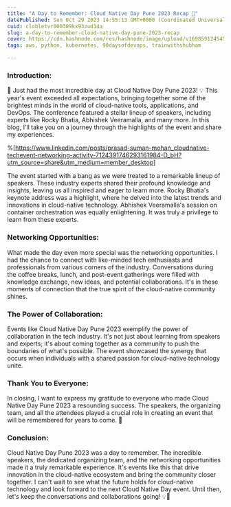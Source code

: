 ```yaml
---
title: "A Day to Remember: Cloud Native Day Pune 2023 Recap 🚀"
datePublished: Sun Oct 29 2023 14:55:13 GMT+0000 (Coordinated Universal Time)
cuid: clobletvr000309kx93zud14a
slug: a-day-to-remember-cloud-native-day-pune-2023-recap
cover: https://cdn.hashnode.com/res/hashnode/image/upload/v1698591245459/4a6d414e-8ba8-4821-87ac-7f2a2956d6a2.jpeg
tags: aws, python, kubernetes, 90daysofdevops, trainwithshubham

---
```


### Introduction:

🚀 Just had the most incredible day at Cloud Native Day Pune 2023! 💡 This year's event exceeded all expectations, bringing together some of the brightest minds in the world of cloud-native tools, applications, and DevOps. The conference featured a stellar lineup of speakers, including experts like Rocky Bhatia, Abhishek Veeramalla, and many more. In this blog, I'll take you on a journey through the highlights of the event and share my experiences.

%[https://www.linkedin.com/posts/prasad-suman-mohan_cloudnative-techevent-networking-activity-7124391746293161984-D_bH?utm_source=share&utm_medium=member_desktop] 

The event started with a bang as we were treated to a remarkable lineup of speakers. These industry experts shared their profound knowledge and insights, leaving us all inspired and eager to learn more. Rocky Bhatia's keynote address was a highlight, where he delved into the latest trends and innovations in cloud-native technology. Abhishek Veeramalla's session on container orchestration was equally enlightening. It was truly a privilege to learn from these experts.

### Networking Opportunities:

What made the day even more special was the networking opportunities. I had the chance to connect with like-minded tech enthusiasts and professionals from various corners of the industry. Conversations during the coffee breaks, lunch, and post-event gatherings were filled with knowledge exchange, new ideas, and potential collaborations. It's in these moments of connection that the true spirit of the cloud-native community shines.

### The Power of Collaboration:

Events like Cloud Native Day Pune 2023 exemplify the power of collaboration in the tech industry. It's not just about learning from speakers and experts; it's about coming together as a community to push the boundaries of what's possible. The event showcased the synergy that occurs when individuals with a shared passion for cloud-native technology unite.

### Thank You to Everyone:

In closing, I want to express my gratitude to everyone who made Cloud Native Day Pune 2023 a resounding success. The speakers, the organizing team, and all the attendees played a crucial role in creating an event that will be remembered for years to come. 🙌

### Conclusion:

Cloud Native Day Pune 2023 was a day to remember. The incredible speakers, the dedicated organizing team, and the networking opportunities made it a truly remarkable experience. It's events like this that drive innovation in the cloud-native ecosystem and bring the community closer together. I can't wait to see what the future holds for cloud-native technology and look forward to the next Cloud Native Day event. Until then, let's keep the conversations and collaborations going! 💡🙌